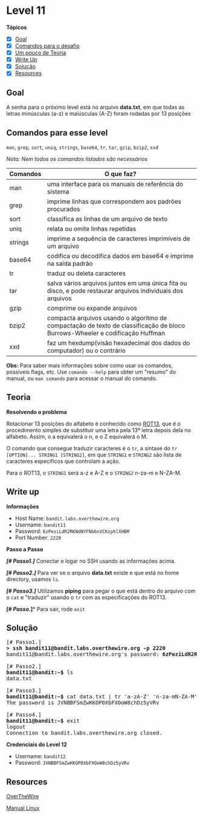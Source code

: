 # Level 11
**Tópicos**

- [X] [Goal](#goal)
- [X] [Comandos para o desafio](#comandos-para-esse-level)
- [X] [Um pouco de Teoria](#teoria)
- [X] [Write Up](#write-up)
- [X] [Solução](#solução)
- [X] [Resources](#resources)

## Goal
A senha para o próximo level está no arquivo **data.txt**, em que todas as letras minúsculas (a-z) e maiúsculas (A-Z) foram rodadas por 13 posições 

## Comandos para esse level
`man`, `grep`, `sort`, `uniq`, `strings`, `base64`, `tr`, `tar`, `gzip`, `bzip2`, `xxd`

*Nota: Nem todos os comandos listados são necessários*

 Comandos |                             O que faz?
 ---------|--------
 man      |uma interface para os manuais de referência do sistema
 grep     |imprime linhas que correspondem aos padrões procurados
 sort     |classifica as linhas de um arquivo de texto
 uniq     |relata ou omite linhas repetidas
 strings  |imprime a sequência de caracteres imprimíveis de um arquivo
 base64   |codifica ou decodifica dados em base64 e imprime na saída padrão
 tr       |traduz ou deleta caracteres
 tar      |salva vários arquivos juntos em uma única fita ou disco, e pode restaurar arquivos individuais dos arquivos 
 gzip     |comprime ou expande arquivos
 bzip2    |compacta arquivos usando o algoritmo de compactação de texto de classificação de bloco Burrows-Wheeler e codificação Huffman
 xxd      |faz um hexdump(visão hexadecimal dos dados do computador) ou o contrário
 
 **Obs:** Para saber mais informações sobre como usar os comandos, possíveis flags, etc. Use `comando --help` para obter um "resumo" do manual, ou `man comando` para acessar o manual do comando.

## Teoria
**Resolvendo o problema**

Rotacionar 13 posições do alfabeto é conhecido como [ROT13](https://pt.wikipedia.org/wiki/ROT13), que é o procedimento simples de substituir uma letra pela 13º letra depois dela no alfabeto. Assim, o a equivalerá o n, e o Z equivalerá o M.

O comando que consegue traduzir caracteres é o `tr`, a sintaxe do `tr [OPTION]... STRING1 [STRING2]`, em que `STRING1` e  `STRING2` são lista de caracteres especificos que controlam a ação.

Para o ROT13, o `STRING1` será a-z e A-Z e o `STRING2` n-za-m e N-ZA-M.


## Write up
**Informações**
- Host Name: `bandit.labs.overthewire.org`
-  Username: `bandit11`
- Password: `6zPeziLdR2RKNdNYFNb6nVCKzphlXHBM`
- Port Number: `2220`

**Passo a Passo**

***[# Passo1.]*** Conectar e logar no SSH usando as informações acima.

***[# Passo2.]*** Para ver se o arquivo **data.txt** existe e que está no home directory, usamos `ls`. 

***[# Passo3.]*** Utilizamos **piping** para pegar o que está dentro do arquivo com o `cat` e "traduzir" usando o `tr` com as especificações do ROT13.

***[# Passo*.]*** Para sair, rode `exit`

## Solução
<pre>
[# Passo1.] 
<b>> ssh bandit11@bandit.labs.overthewire.org -p 2220</b>
bandit11@bandit.labs.overthewire.org's password: <b>6zPeziLdR2RKNdNYFNb6nVCKzphlXHBM</b>

[# Passo2.] 
<b>bandit11@bandit:~$</b> ls
data.txt

[# Passo3.] 
<b>bandit11@bandit:~$</b> cat data.txt | tr 'a-zA-Z' 'n-za-mN-ZA-M'
The password is JVNBBFSmZwKKOP0XbFXOoW8chDz5yVRv

[# Passo4.] 
<b>bandit11@bandit:~$</b> exit
logout                                                             
Connection to bandit.labs.overthewire.org closed.
</pre>

**Credenciais do Level 12**
- Username: `bandit12`
- Password: `JVNBBFSmZwKKOP0XbFXOoW8chDz5yVRv`

## Resources
[OverTheWire](https://overthewire.org/wargames/bandit/bandit12.html)

[Manual Linux](https://man7.org/linux/man-pages/index.html)
